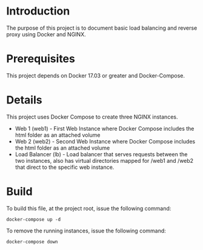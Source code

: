 # Introduction
The purpose of this project is to document basic load balancing and reverse proxy using Docker and NGINX.

# Prerequisites
This project depends on Docker 17.03 or greater and Docker-Compose.

# Details
This project uses Docker Compose to create three NGINX instances.

* Web 1 (web1) - First Web Instance where  Docker Compose includes the html folder as an attached volume
* Web 2 (web2) - Second Web Instance where Docker Compose includes the html folder as an attached volume
* Load Balancer (lb) - Load balancer that serves requests between the two instances, also has virtual directories mapped for /web1 and /web2 that direct to the specific web instance.

# Build
To build this file, at the project root, issue the following command:

```commandline
docker-compose up -d
```

To remove the running instances, issue the following command:

```commandline
docker-compose down
```
